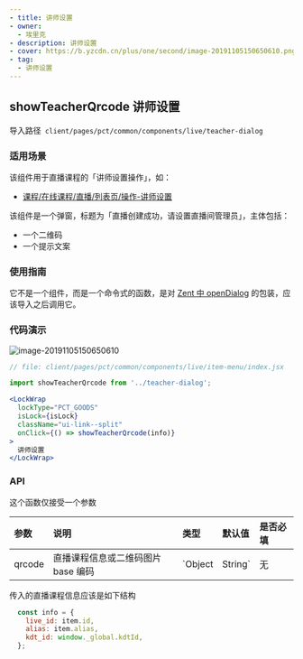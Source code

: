 ```yaml
---
- title: 讲师设置
- owner:
  - 埃里克
- description: 讲师设置
- cover: https://b.yzcdn.cn/plus/one/second/image-20191105150650610.png
- tag:
  - 讲师设置
---
```


##  showTeacherQrcode 讲师设置

导入路径` client/pages/pct/common/components/live/teacher-dialog`

### 适用场景

该组件用于直播课程的「讲师设置操作」，如：

- [课程/在线课程/直播/列表页/操作-讲师设置](https://www.youzan.com/v4/vis/pct/page/live#/list)

该组件是一个弹窗，标题为「直播创建成功，请设置直播间管理员」，主体包括：

- 一个二维码
- 一个提示文案

### 使用指南

它不是一个组件，而是一个命令式的函数，是对 [Zent 中 openDialog](http://fedoc.qima-inc.com/zent/zh/component/dialog#opendialog) 的包装，应该导入之后调用它。

### 代码演示

![image-20191105150650610](https://b.yzcdn.cn/plus/one/second/image-20191105150650610.png)


```jsx
// file: client/pages/pct/common/components/live/item-menu/index.jsx

import showTeacherQrcode from '../teacher-dialog';

<LockWrap
  lockType="PCT_GOODS"
  isLock={isLock}
  className="ui-link--split"
  onClick={() => showTeacherQrcode(info)}
>
  讲师设置
</LockWrap>

```

### API

这个函数仅接受一个参数

| 参数   | 说明                               | 类型            | 默认值 | 是否必填 |
| :----- | :--------------------------------- | :-------------- | :----- | :------- |
| qrcode | 直播课程信息或二维码图片 base 编码 | `Object|String` | 无     | 是       |

传入的直播课程信息应该是如下结构



```javascript
  const info = {
    live_id: item.id,
    alias: item.alias,
    kdt_id: window._global.kdtId,
  };
```

